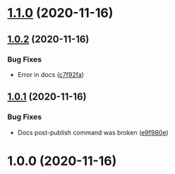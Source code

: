 # [1.1.0](https://github.com/erdDEVcode/utils/compare/v1.0.2...v1.1.0) (2020-11-16)

## [1.0.2](https://github.com/erdDEVcode/utils/compare/v1.0.1...v1.0.2) (2020-11-16)


### Bug Fixes

* Error in docs ([c7f92fa](https://github.com/erdDEVcode/utils/commit/c7f92fadaf3b3c5a51efa69e6580f35c604a90b3))

## [1.0.1](https://github.com/erdDEVcode/utils/compare/v1.0.0...v1.0.1) (2020-11-16)


### Bug Fixes

* Docs post-publish command was broken ([e9f980e](https://github.com/erdDEVcode/utils/commit/e9f980e77a7244d24d3960e87a6820ae163bbac7))

# 1.0.0 (2020-11-16)

